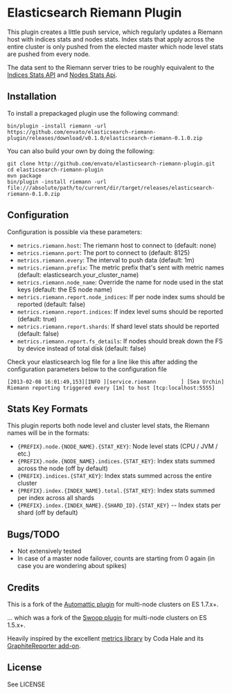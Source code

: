 # Elasticsearch Riemann Plugin

This plugin creates a little push service, which regularly updates a Riemann host with indices stats and nodes stats.
Index stats that apply across the entire cluster is only pushed from the elected master which node level stats are pushed from every node.

The data sent to the Riemann server tries to be roughly equivalent to the [Indices Stats API](http://www.elasticsearch.org/guide/reference/api/admin-indices-stats.html) and [Nodes Stats Api](http://www.elasticsearch.org/guide/reference/api/admin-cluster-nodes-stats.html).


## Installation

To install a prepackaged plugin use the following command:

```
bin/plugin -install riemann -url https://github.com/envato/elasticsearch-riemann-plugin/releases/download/v0.1.0/elasticsearch-riemann-0.1.0.zip
```

You can also build your own by doing the following:

```
git clone http://github.com/envato/elasticsearch-riemann-plugin.git
cd elasticsearch-riemann-plugin
mvn package
bin/plugin -install riemann -url file:///absolute/path/to/current/dir/target/releases/elasticsearch-riemann-0.1.0.zip
```


## Configuration

Configuration is possible via these parameters:

* `metrics.riemann.host`: The riemann host to connect to (default: none)
* `metrics.riemann.port`: The port to connect to (default: 8125)
* `metrics.riemann.every`: The interval to push data (default: 1m)
* `metrics.riemann.prefix`: The metric prefix that's sent with metric names (default: elasticsearch.your_cluster_name)
* `metrics.riemann.node_name`: Override the name for node used in the stat keys (default: the ES node name)
* `metrics.riemann.report.node_indices`: If per node index sums should be reported (default: false)
* `metrics.riemann.report.indices`: If index level sums should be reported (default: true)
* `metrics.riemann.report.shards`: If shard level stats should be reported (default: false)
* `metrics.riemann.report.fs_details`: If nodes should break down the FS by device instead of total disk (default: false)

Check your elasticsearch log file for a line like this after adding the configuration parameters below to the configuration file

```
[2013-02-08 16:01:49,153][INFO ][service.riemann        ] [Sea Urchin] Riemann reporting triggered every [1m] to host [tcp:localhost:5555]
```


## Stats Key Formats

This plugin reports both node level and cluster level stats, the Riemann names will be in the formats:

* `{PREFIX}.node.{NODE_NAME}.{STAT_KEY}`: Node level stats (CPU / JVM / etc.)
* `{PREFIX}.node.{NODE_NAME}.indices.{STAT_KEY}`: Index stats summed across the node (off by default)
* `{PREFIX}.indices.{STAT_KEY}`: Index stats summed across the entire cluster
* `{PREFIX}.index.{INDEX_NAME}.total.{STAT_KEY}`: Index stats summed per index across all shards
* `{PREFIX}.index.{INDEX_NAME}.{SHARD_ID}.{STAT_KEY}` -- Index stats per shard (off by default)


## Bugs/TODO

* Not extensively tested
* In case of a master node failover, counts are starting from 0 again (in case you are wondering about spikes)


## Credits

This is a fork of the [Automattic plugin](https://github.com/Automattic/elasticsearch-statsd-plugin) for multi-node clusters on ES 1.7.x+.

... which was a fork of the [Swoop plugin](https://github.com/swoop-inc/elasticsearch-statsd-plugin) for multi-node clusters on ES 1.5.x+.

Heavily inspired by the excellent [metrics library](http://metrics.codahale.com) by Coda Hale and its [GraphiteReporter add-on](http://metrics.codahale.com/manual/graphite/).


## License

See LICENSE
